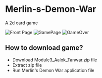 # Merlin-s-Demon-War
A 2d card game

![Front Page](https://cdn.discordapp.com/attachments/932985044077801512/992640195193225296/unknown.png)
![GamePage](https://cdn.discordapp.com/attachments/932985044077801512/992640285882462228/unknown.png)
![GameOver](https://cdn.discordapp.com/attachments/932985044077801512/992640049453736076/unknown.png)

## How to download game? 
- Download Module3_Aalok_Tanwar.zip file
- Extract zip file
- Run Merlin's Demon War application file
